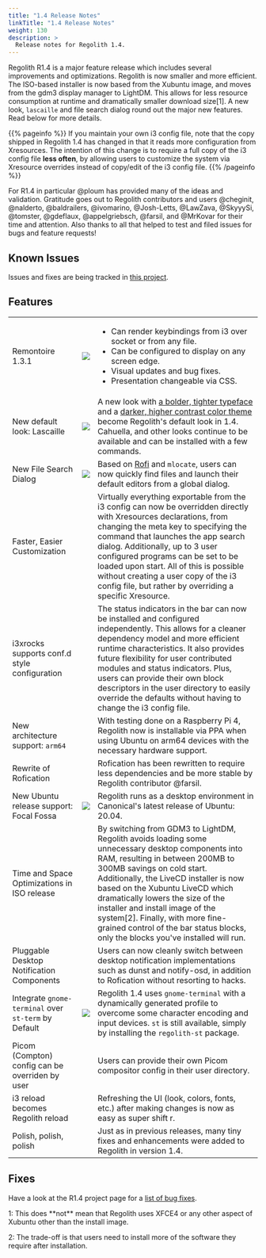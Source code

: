 ```yaml
---
title: "1.4 Release Notes"
linkTitle: "1.4 Release Notes"
weight: 130
description: >
  Release notes for Regolith 1.4.
---
```


Regolith R1.4 is a major feature release which includes several improvements and optimizations.  Regolith is now smaller and more efficient.  The ISO-based installer is now based from the Xubuntu image, and moves from the gdm3 display manager to LightDM.  This allows for less resource consumption at runtime and dramatically smaller download size[1]. A new look, `lascaille` and file search dialog round out the major new features.  Read below for more details.

{{% pageinfo %}}
If you maintain your own i3 config file, note that the copy shipped in Regolith 1.4 has changed in that it reads more configuration from Xresources.  The intention of this change is to require a full copy of the i3 config file <b>less often</b>, by allowing users to customize the system via Xresource overrides instead of copy/edit of the i3 config file.
{{% /pageinfo %}}

For R1.4 in particular @ploum has provided many of the ideas and validation.  Gratitude goes out to Regolith contributors and users @cheginit, @nalderto, @baldrailers, @ivomarino, @Josh-Letts, @LawZava, @SkyyySi, @tomster, @gdeflaux, @appelgriebsch, @farsil, and @MrKovar for their time and attention.  Also thanks to all that helped to test and filed issues for bugs and feature requests!

## Known Issues

Issues and fixes are being tracked in [this project](https://github.com/orgs/regolith-linux/projects/13).

## Features

<table class="table">
    <tbody>
        <tr>
            <td>Remontoire 1.3.1</td>
            <td><a href="../regolith-remontoire-screenshot-131.png"><img class="shadow" src="../regolith-remontoire-screenshot-131.png"/></a></td>
            <td>
            <ul>
            <li>Can render keybindings from i3 over socket or from any file.</li>
            <li>Can be configured to display on any screen edge.</li>
            <li>Visual updates and bug fixes.</li>
            <li>Presentation changeable via CSS.</li>
            </ul>
            </td>
        </tr>
        <tr>
            <td>New default look: Lascaille</td>
            <td><a href="../regolith-screenshot-lascaille.png"><img class="shadow" src="../regolith-screenshot-lascaille.png"/></a></td>
            <td>A new look with <a href="https://www.jetbrains.com/lp/mono/">a bolder, tighter typeface</a> and a <a href="https://github.com/ayu-theme/ayu-colors">darker, higher contrast color theme</a> become Regolith's default look in 1.4.  Cahuella, and other looks continue to be available and can be installed with a few commands.</td>
        </tr>
        <tr>
            <td>New File Search Dialog</td>
            <td><a href="../regolith-screenshot-file-search.png"><img class="shadow" src="../regolith-screenshot-file-search.png"/></a></td>
            <td>Based on <a href="https://github.com/davatorium/rofi-scripts/tree/master/rofi-finder">Rofi</a> and <code>mlocate</code>, users can now quickly find files and launch their default editors from a global dialog.</td>
        </tr>
        <tr>
            <td>Faster, Easier Customization</td>
            <td></td>
            <td>Virtually everything exportable from the i3 config can now be overridden directly with Xresources declarations, from changing the meta key to specifying the command that launches the app search dialog.  Additionally, up to 3 user configured programs can be set to be loaded upon start.  All of this is possible without creating a user copy of the i3 config file, but rather by overriding a specific Xresource.</td>
        </tr>
        <tr>
            <td>i3xrocks supports conf.d style configuration</td>
            <td></td>
            <td>The status indicators in the bar can now be installed and configured independently.  This allows for a cleaner dependency model and more efficient runtime characteristics. It also provides future flexibility for user contributed modules and status indicators.  Plus, users can provide their own block descriptors in the user directory to easily override the defaults without having to change the i3 config file.</td>
        </tr>
        <tr>
            <td>New architecture support: <code>arm64</code></td>
            <td></td>
            <td>With testing done on a Raspberry Pi 4, Regolith now is installable via PPA when using Ubuntu on arm64 devices with the necessary hardware support.</td>
        </tr>
        <tr>
            <td>Rewrite of Rofication</td>
            <td></td>
            <td>Rofication has been rewritten to require less dependencies and be more stable by Regolith contributor @farsil.</td>
        </tr>
        <tr>
            <td>New Ubuntu release support: Focal Fossa</td>
            <td><a href="../regolith-screenshot-focal.png"><img class="shadow" src="../regolith-screenshot-focal.png"/></a></td>
            <td>Regolith runs as a desktop environment in Canonical's latest release of Ubuntu: 20.04.</td>
        </tr>
        <tr>
            <td>Time and Space Optimizations in ISO release</td>
            <td></td>
            <td>By switching from GDM3 to LightDM, Regolith avoids loading some unnecessary desktop components into RAM, resulting in between 200MB to 300MB savings on cold start.  Additionally, the LiveCD installer is now based on the Xubuntu LiveCD which dramatically lowers the size of the installer and install image of the system[2].  Finally, with more fine-grained control of the bar status blocks, only the blocks you've installed will run.</td>
        </tr>
        <tr>
            <td>Pluggable Desktop Notification Components</td>
            <td></td>
            <td>Users can now cleanly switch between desktop notification implementations such as dunst and notify-osd, in addition to Rofication without resorting to hacks.</td>
        </tr>
        <tr>
            <td>Integrate <code>gnome-terminal</code> over <code>st-term</code> by Default</td>
            <td><a href="../regolith-screenshot-gnome-terminal.png"><img class="shadow" src="../regolith-screenshot-gnome-terminal.png"/></a></td>
            <td>Regolith 1.4 uses <code>gnome-terminal</code> with a dynamically generated profile to overcome some character encoding and input devices.  <code>st</code> is still available, simply by installing the <code>regolith-st</code> package.</td>
        </tr>
        <tr>
            <td>Picom (Compton) config can be overriden by user</td>
            <td></td>
            <td>Users can provide their own Picom compositor config in their user directory.</td>
        </tr>
        <tr>
            <td>i3 reload becomes Regolith reload</td>
            <td></td>
            <td>Refreshing the UI (look, colors, fonts, etc.) after making changes is now as easy as <span class="text-nowrap"><span class="badge badge-warning">super</span> <span class="badge badge-warning">shift</span> <span class="badge badge-warning">r</span></span>.</td>
        </tr>
        <tr>
            <td>Polish, polish, polish</td>
            <td></td>
            <td>Just as in previous releases, many tiny fixes and enhancements were added to Regolith in version 1.4.</td>
        </tr>
    </tbody>
</table>

## Fixes

Have a look at the R1.4 project page for a [list of bug fixes](https://github.com/orgs/regolith-linux/projects/11).


<p>1: This does **not** mean that Regolith uses XFCE4 or any other aspect of Xubuntu other than the install image.</p>
<p>2: The trade-off is that users need to install more of the software they require after installation.</p>